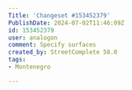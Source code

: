 ```yaml
---
Title: 'Changeset #153452379'
PublishDate: 2024-07-02T11:46:09Z
id: 153452379
user: analogon
comment: Specify surfaces
created_by: StreetComplete 58.0
tags:
- Montenegro

---
```

